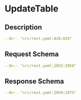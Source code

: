 # UpdateTable

## Description

```yaml
--8<-- "src/rest.yaml:828:829"
```

## Request Schema

```yaml
--8<-- "src/rest.yaml:2032:2058"
```
## Response Schema

```yaml
--8<-- "src/rest.yaml:2059:2075"
```
